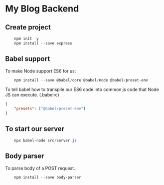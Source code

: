# My Blog Backend

## Create project

```powershell
    npm init -y
    npm install --save express
```

## Babel support

To make Node support ES6 for us:

```powershell
    npm install --save @babel/core @babel/node @babel/preset-env
```

To tell babel how to transpile our ES6 code into common js code that Node JS can execute. (.babelrc)

```json
{
    "presets": ["@babel/preset-env"]
}
```

## To start our server

```powershell
    npx babel-node src/server.js
```

## Body parser

To parse body of a POST request.

```powershell
    npm install --save body-parser
```
